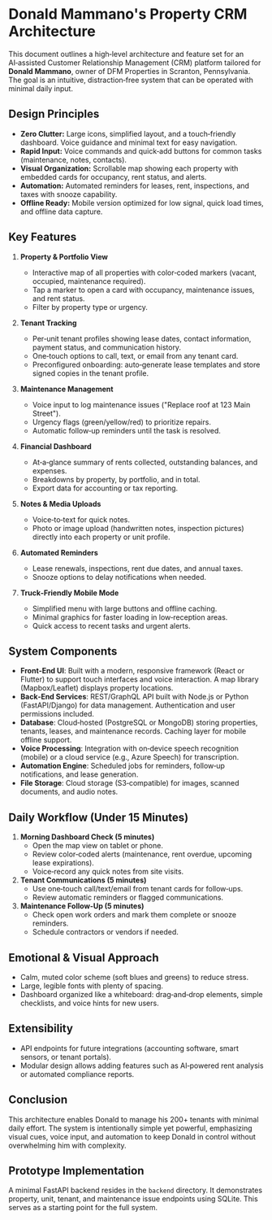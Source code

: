 # Donald Mammano's Property CRM Architecture

This document outlines a high‑level architecture and feature set for an AI‑assisted Customer Relationship Management (CRM) platform tailored for **Donald Mammano**, owner of DFM Properties in Scranton, Pennsylvania. The goal is an intuitive, distraction‑free system that can be operated with minimal daily input.

## Design Principles
- **Zero Clutter:** Large icons, simplified layout, and a touch‑friendly dashboard. Voice guidance and minimal text for easy navigation.
- **Rapid Input:** Voice commands and quick‑add buttons for common tasks (maintenance, notes, contacts).
- **Visual Organization:** Scrollable map showing each property with embedded cards for occupancy, rent status, and alerts.
- **Automation:** Automated reminders for leases, rent, inspections, and taxes with snooze capability.
- **Offline Ready:** Mobile version optimized for low signal, quick load times, and offline data capture.

## Key Features
1. **Property & Portfolio View**
   - Interactive map of all properties with color‑coded markers (vacant, occupied, maintenance required).
   - Tap a marker to open a card with occupancy, maintenance issues, and rent status.
   - Filter by property type or urgency.

2. **Tenant Tracking**
   - Per‑unit tenant profiles showing lease dates, contact information, payment status, and communication history.
   - One‑touch options to call, text, or email from any tenant card.
   - Preconfigured onboarding: auto‑generate lease templates and store signed copies in the tenant profile.

3. **Maintenance Management**
   - Voice input to log maintenance issues ("Replace roof at 123 Main Street").
   - Urgency flags (green/yellow/red) to prioritize repairs.
   - Automatic follow‑up reminders until the task is resolved.

4. **Financial Dashboard**
   - At‑a‑glance summary of rents collected, outstanding balances, and expenses.
   - Breakdowns by property, by portfolio, and in total.
   - Export data for accounting or tax reporting.

5. **Notes & Media Uploads**
   - Voice‑to‑text for quick notes.
   - Photo or image upload (handwritten notes, inspection pictures) directly into each property or unit profile.

6. **Automated Reminders**
   - Lease renewals, inspections, rent due dates, and annual taxes.
   - Snooze options to delay notifications when needed.

7. **Truck‑Friendly Mobile Mode**
   - Simplified menu with large buttons and offline caching.
   - Minimal graphics for faster loading in low‑reception areas.
   - Quick access to recent tasks and urgent alerts.

## System Components
- **Front‑End UI**: Built with a modern, responsive framework (React or Flutter) to support touch interfaces and voice interaction. A map library (Mapbox/Leaflet) displays property locations.
- **Back‑End Services**: REST/GraphQL API built with Node.js or Python (FastAPI/Django) for data management. Authentication and user permissions included.
- **Database**: Cloud‑hosted (PostgreSQL or MongoDB) storing properties, tenants, leases, and maintenance records. Caching layer for mobile offline support.
- **Voice Processing**: Integration with on‑device speech recognition (mobile) or a cloud service (e.g., Azure Speech) for transcription.
- **Automation Engine**: Scheduled jobs for reminders, follow‑up notifications, and lease generation.
- **File Storage**: Cloud storage (S3‑compatible) for images, scanned documents, and audio notes.

## Daily Workflow (Under 15 Minutes)
1. **Morning Dashboard Check (5 minutes)**
   - Open the map view on tablet or phone.
   - Review color‑coded alerts (maintenance, rent overdue, upcoming lease expirations).
   - Voice‑record any quick notes from site visits.
2. **Tenant Communications (5 minutes)**
   - Use one‑touch call/text/email from tenant cards for follow‑ups.
   - Review automatic reminders or flagged communications.
3. **Maintenance Follow‑Up (5 minutes)**
   - Check open work orders and mark them complete or snooze reminders.
   - Schedule contractors or vendors if needed.

## Emotional & Visual Approach
- Calm, muted color scheme (soft blues and greens) to reduce stress.
- Large, legible fonts with plenty of spacing.
- Dashboard organized like a whiteboard: drag‑and‑drop elements, simple checklists, and voice hints for new users.

## Extensibility
- API endpoints for future integrations (accounting software, smart sensors, or tenant portals).
- Modular design allows adding features such as AI‑powered rent analysis or automated compliance reports.

## Conclusion
This architecture enables Donald to manage his 200+ tenants with minimal daily effort. The system is intentionally simple yet powerful, emphasizing visual cues, voice input, and automation to keep Donald in control without overwhelming him with complexity.


## Prototype Implementation
A minimal FastAPI backend resides in the `backend` directory. It demonstrates property, unit, tenant, and maintenance issue endpoints using SQLite. This serves as a starting point for the full system.
